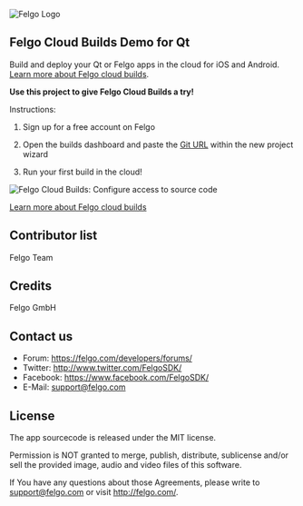 ![Felgo Logo](http://felgo.com/support/felgo-logo.png)

## Felgo Cloud Builds Demo for Qt

Build and deploy your Qt or Felgo apps in the cloud for iOS and Android. [Learn more about Felgo cloud builds](https://felgo.com/cloud-builds).

**Use this project to give Felgo Cloud Builds a try!**

Instructions:

1. Sign up for a free account on Felgo

2. Open the builds dashboard and paste the [Git URL](https://github.com/FelgoSDK/CloudBuildsDemoQt.git) within the new project wizard

3. Run your first build in the cloud!

![Felgo Cloud Builds: Configure access to source code](/assets/screenshot-felgo-cloud-builds--configure-source-code.jpg)

[Learn more about Felgo cloud builds](https://felgo.com/cloud-builds)



Contributor list
----------------
Felgo Team

Credits
-------
Felgo GmbH

Contact us
----------
- Forum: https://felgo.com/developers/forums/
- Twitter: http://www.twitter.com/FelgoSDK/
- Facebook: https://www.facebook.com/FelgoSDK/
- E-Mail: support@felgo.com

License
-------
The app sourcecode is released under the MIT license.

Permission is NOT granted to merge, publish, distribute, sublicense and/or
sell the provided image, audio and video files of this software.

If You have any questions about those Agreements, please write to support@felgo.com
or visit http://felgo.com/.
